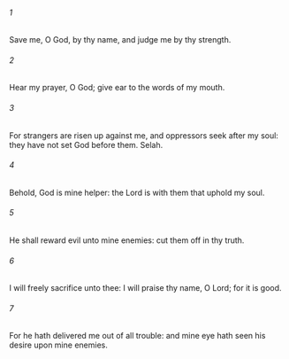 ###### 1
Save me, O God, by thy name, and judge me by thy strength.

###### 2
Hear my prayer, O God; give ear to the words of my mouth.

###### 3
For strangers are risen up against me, and oppressors seek after my soul: they have not set God before them. Selah.

###### 4
Behold, God is mine helper: the Lord is with them that uphold my soul.

###### 5
He shall reward evil unto mine enemies: cut them off in thy truth.

###### 6
I will freely sacrifice unto thee: I will praise thy name, O Lord; for it is good.

###### 7
For he hath delivered me out of all trouble: and mine eye hath seen his desire upon mine enemies.

